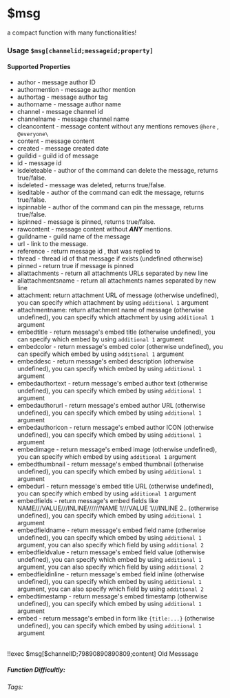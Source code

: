 # $msg
a compact function with many functionalities!

### Usage `$msg[channelid;messageid;property]`

#### Supported Properties

* author - message author ID
* authormention - message author mention
* authortag - message author tag
* authorname - message author name
* channel - message channel id 
* channelname - message channel name 
* cleancontent - message content without any mentions removes `@here` , `@everyone\`
* content - message content
* created - message created date
* guildid - guild id of message
* id - message id
* isdeleteable - author of the command can delete the message, returns true/false.
* isdeleted -  message was deleted, returns true/false.
* iseditable - author of the command can edit the message, returns true/false.
* ispinnable - author of the command can pin the message, returns true/false.
* ispinned - message is pinned, returns true/false.
* rawcontent - message content without _**ANY**_ mentions.
* guildname - guild name of the message
* url - link to the message.
* reference - return message id , that was replied to 
* thread - thread id of that message if exists (undefined otherwise)
* pinned - return true if message is pinned
* allattachments - return all attachments URLs separated by new line
* allattachmentsname - return all attachments names separated by new line
* attachment: return attachment URL of message (otherwise undefined), you can specify which attachment by using `additional 1` argument
* attachmentname: return attachment name of message (otherwise undefined), you can specify which attachment by using `additional 1` argument
* embedtitle - return message's embed title (otherwise undefined), you can specify which embed  by using `additional 1` argument
* embedcolor - return message's embed color (otherwise undefined), you can specify which embed  by using `additional 1` argument
* embeddesc - return message's embed description (otherwise undefined), you can specify which embed  by using `additional 1` argument
* embedauthortext - return message's embed author text (otherwise undefined), you can specify which embed  by using `additional 1` argument
* embedauthorurl - return message's embed author URL (otherwise undefined), you can specify which embed  by using `additional 1` argument
* embedauthoricon - return message's embed author ICON (otherwise undefined), you can specify which embed  by using `additional 1` argument
* embedimage - return message's embed image (otherwise undefined), you can specify which embed  by using `additional 1` argument
* embedthumbnail - return message's embed thumbnail (otherwise undefined), you can specify which embed  by using `additional 1` argument
* embedurl - return message's embed title URL (otherwise undefined), you can specify which embed  by using `additional 1` argument
* embedfields - return message's embed fields like NAME///VALUE///INLINE//////NAME 1///VALUE 1///INLINE 2.. (otherwise undefined), you can specify which embed  by using `additional 1` argument
* embedfieldname - return message's embed field name (otherwise undefined), you can specify which embed  by using `additional 1` argument, you can also specify which field by using `additional 2`
* embedfieldvalue - return message's embed field value (otherwise undefined), you can specify which embed  by using `additional 1` argument, you can also specify which field by using `additional 2`
* embedfieldinline - return message's embed field inline (otherwise undefined), you can specify which embed  by using `additional 1` argument, you can also specify which field by using `additional 2`
* embedtimestamp - return message's embed timestamp (otherwise undefined), you can specify which embed  by using `additional 1` argument
* embed - return message's embed in form like `{title:...}` (otherwise undefined), you can specify which embed  by using `additional 1` argument

<br/>
<discord-messages>
	<discord-message :bot="false" role-color="#ffcc9a" author="Member">
		!!exec $msg[$channelID;79890890890809;content]
	</discord-message>
	<discord-message :bot="true" role-color="#0099ff" author="Custom Command" avatar="https://media.discordapp.net/avatars/725721249652670555/781224f90c3b841ba5b40678e032f74a.webp">
		Old Messsage
	</discord-message>
</discord-messages>

##### Function Difficultly: <Badge type="tip" text="Easy" vertical="middle" /> 
###### Tags: <Badge type="tip" text="compact" vertical="middle" /> <Badge type="tip" text="message" vertical="middle" />